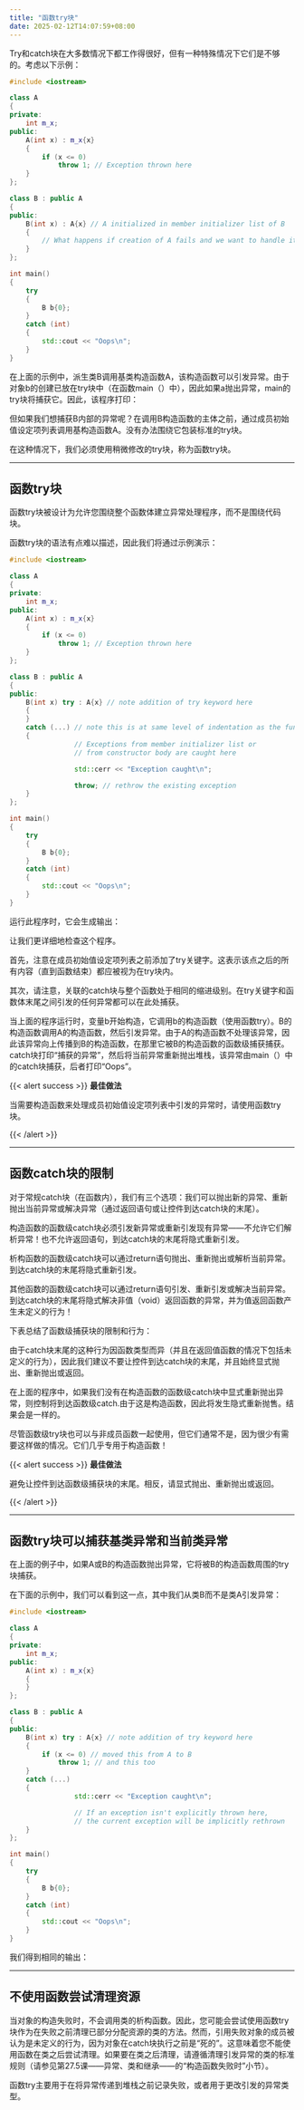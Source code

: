 ```yaml
---
title: "函数try块"
date: 2025-02-12T14:07:59+08:00
---
```


Try和catch块在大多数情况下都工作得很好，但有一种特殊情况下它们是不够的。考虑以下示例：

```C++
#include <iostream>

class A
{
private:
	int m_x;
public:
	A(int x) : m_x{x}
	{
		if (x <= 0)
			throw 1; // Exception thrown here
	}
};

class B : public A
{
public:
	B(int x) : A{x} // A initialized in member initializer list of B
	{
		// What happens if creation of A fails and we want to handle it here?
	}
};

int main()
{
	try
	{
		B b{0};
	}
	catch (int)
	{
		std::cout << "Oops\n";
	}
}
```

在上面的示例中，派生类B调用基类构造函数A，该构造函数可以引发异常。由于对象b的创建已放在try块中（在函数main（）中），因此如果a抛出异常，main的try块将捕获它。因此，该程序打印：

但如果我们想捕获B内部的异常呢？在调用B构造函数的主体之前，通过成员初始值设定项列表调用基构造函数A。没有办法围绕它包装标准的try块。

在这种情况下，我们必须使用稍微修改的try块，称为函数try块。

***
## 函数try块

函数try块被设计为允许您围绕整个函数体建立异常处理程序，而不是围绕代码块。

函数try块的语法有点难以描述，因此我们将通过示例演示：

```C++
#include <iostream>

class A
{
private:
	int m_x;
public:
	A(int x) : m_x{x}
	{
		if (x <= 0)
			throw 1; // Exception thrown here
	}
};

class B : public A
{
public:
	B(int x) try : A{x} // note addition of try keyword here
	{
	}
	catch (...) // note this is at same level of indentation as the function itself
	{
                // Exceptions from member initializer list or
                // from constructor body are caught here

                std::cerr << "Exception caught\n";

                throw; // rethrow the existing exception
	}
};

int main()
{
	try
	{
		B b{0};
	}
	catch (int)
	{
		std::cout << "Oops\n";
	}
}
```

运行此程序时，它会生成输出：

让我们更详细地检查这个程序。

首先，注意在成员初始值设定项列表之前添加了try关键字。这表示该点之后的所有内容（直到函数结束）都应被视为在try块内。

其次，请注意，关联的catch块与整个函数处于相同的缩进级别。在try关键字和函数体末尾之间引发的任何异常都可以在此处捕获。

当上面的程序运行时，变量b开始构造，它调用b的构造函数（使用函数try）。B的构造函数调用A的构造函数，然后引发异常。由于A的构造函数不处理该异常，因此该异常向上传播到B的构造函数，在那里它被B的构造函数的函数级捕获捕获。catch块打印“捕获的异常”，然后将当前异常重新抛出堆栈，该异常由main（）中的catch块捕获，后者打印“Oops”。

{{< alert success >}}
**最佳做法**

当需要构造函数来处理成员初始值设定项列表中引发的异常时，请使用函数try块。

{{< /alert >}}

***
## 函数catch块的限制

对于常规catch块（在函数内），我们有三个选项：我们可以抛出新的异常、重新抛出当前异常或解决异常（通过返回语句或让控件到达catch块的末尾）。

构造函数的函数级catch块必须引发新异常或重新引发现有异常——不允许它们解析异常！也不允许返回语句，到达catch块的末尾将隐式重新引发。

析构函数的函数级catch块可以通过return语句抛出、重新抛出或解析当前异常。到达catch块的末尾将隐式重新引发。

其他函数的函数级catch块可以通过return语句引发、重新引发或解决当前异常。到达catch块的末尾将隐式解决非值（void）返回函数的异常，并为值返回函数产生未定义的行为！

下表总结了函数级捕获块的限制和行为：

由于catch块末尾的这种行为因函数类型而异（并且在返回值函数的情况下包括未定义的行为），因此我们建议不要让控件到达catch块的末尾，并且始终显式抛出、重新抛出或返回。

在上面的程序中，如果我们没有在构造函数的函数级catch块中显式重新抛出异常，则控制将到达函数级catch.由于这是构造函数，因此将发生隐式重新抛售。结果会是一样的。

尽管函数级try块也可以与非成员函数一起使用，但它们通常不是，因为很少有需要这样做的情况。它们几乎专用于构造函数！

{{< alert success >}}
**最佳做法**

避免让控件到达函数级捕获块的末尾。相反，请显式抛出、重新抛出或返回。

{{< /alert >}}

***
## 函数try块可以捕获基类异常和当前类异常

在上面的例子中，如果A或B的构造函数抛出异常，它将被B的构造函数周围的try块捕获。

在下面的示例中，我们可以看到这一点，其中我们从类B而不是类A引发异常：

```C++
#include <iostream>

class A
{
private:
	int m_x;
public:
	A(int x) : m_x{x}
	{
	}
};

class B : public A
{
public:
	B(int x) try : A{x} // note addition of try keyword here
	{
		if (x <= 0) // moved this from A to B
			throw 1; // and this too
	}
	catch (...)
	{
                std::cerr << "Exception caught\n";

                // If an exception isn't explicitly thrown here,
                // the current exception will be implicitly rethrown
	}
};

int main()
{
	try
	{
		B b{0};
	}
	catch (int)
	{
		std::cout << "Oops\n";
	}
}
```

我们得到相同的输出：

***
## 不使用函数尝试清理资源

当对象的构造失败时，不会调用类的析构函数。因此，您可能会尝试使用函数try块作为在失败之前清理已部分分配资源的类的方法。然而，引用失败对象的成员被认为是未定义的行为，因为对象在catch块执行之前是“死的”。这意味着您不能使用函数在类之后尝试清理。如果要在类之后清理，请遵循清理引发异常的类的标准规则（请参见第27.5课——异常、类和继承——的“构造函数失败时”小节）。

函数try主要用于在将异常传递到堆栈之前记录失败，或者用于更改引发的异常类型。

